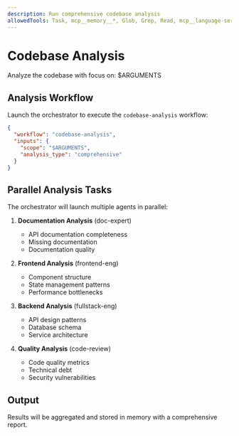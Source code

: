 ```yaml
---
description: Run comprehensive codebase analysis
allowedTools: Task, mcp__memory__*, Glob, Grep, Read, mcp__language-server-ts__*, mcp__language-server-py__*
---
```


# Codebase Analysis

Analyze the codebase with focus on: $ARGUMENTS

## Analysis Workflow

Launch the orchestrator to execute the `codebase-analysis` workflow:

```json
{
  "workflow": "codebase-analysis",
  "inputs": {
    "scope": "$ARGUMENTS",
    "analysis_type": "comprehensive"
  }
}
```

## Parallel Analysis Tasks

The orchestrator will launch multiple agents in parallel:

1. **Documentation Analysis** (doc-expert)
   - API documentation completeness
   - Missing documentation
   - Documentation quality

2. **Frontend Analysis** (frontend-eng)
   - Component structure
   - State management patterns
   - Performance bottlenecks

3. **Backend Analysis** (fullstack-eng)
   - API design patterns
   - Database schema
   - Service architecture

4. **Quality Analysis** (code-review)
   - Code quality metrics
   - Technical debt
   - Security vulnerabilities

## Output

Results will be aggregated and stored in memory with a comprehensive report.
